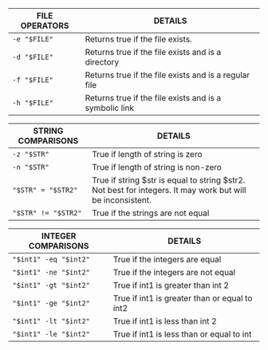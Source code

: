 | FILE OPERATORS | DETAILS                                                   |
|----------------|-----------------------------------------------------------|
| `-e "$FILE"`   | Returns true if the file exists.                          |
| `-d "$FILE"`   | Returns true if the file exists and is a directory        |
| `-f "$FILE"`   | Returns true if the file exists and is a regular file     |
| `-h "$FILE"`   | Returns true if the file exists and is a symbolic link    |


| STRING COMPARISONS  | DETAILS                                                                                                    |
|---------------------|------------------------------------------------------------------------------------------------------------|
| `-z "$STR"`         | True if length of string is zero                                                                           |
| `-n "$STR"`         | True if length of string is non-zero                                                                       |
| `"$STR" = "$STR2"`  | True if string $str is equal to string $str2. Not best for integers. It may work but will be inconsistent. | 
| `"$STR" != "$STR2"` | True if the strings are not equal                                                                          |

| INTEGER COMPARISONS   | DETAILS                                       |
|-----------------------|-----------------------------------------------|
| `"$int1" -eq "$int2"` | True if the integers are equal                |
| `"$int1" -ne "$int2"` | True if the integers are not equal            |
| `"$int1" -gt "$int2"` | True if int1 is greater than int 2            |
| `"$int1" -ge "$int2"` | True if int1 is greater than or equal to int2 |
| `"$int1" -lt "$int2"` | True if int1 is less than int 2               |
| `"$int1" -le "$int2"` |  True if int1 is less than or equal to int    |